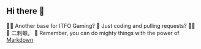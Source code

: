 ## Hi there 👋


🙋‍♀️ Another base for ITFO Gaming?
🌈 Just coding and pulling requests?
👩‍💻 
🍿 二刺螈。
🧙 Remember, you can do mighty things with the power of [Markdown](https://docs.github.com/github/writing-on-github/getting-started-with-writing-and-formatting-on-github/basic-writing-and-formatting-syntax)
